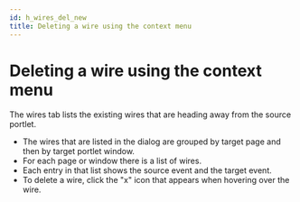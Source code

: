 ```yaml
---
id: h_wires_del_new
title: Deleting a wire using the context menu
---
```


# Deleting a wire using the context menu


The wires tab lists the existing wires that are heading away from the source portlet.

-   The wires that are listed in the dialog are grouped by target page and then by target portlet window.
-   For each page or window there is a list of wires.
-   Each entry in that list shows the source event and the target event.
-   To delete a wire, click the "x" icon that appears when hovering over the wire.

